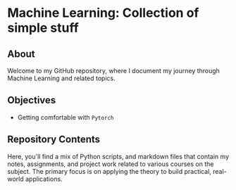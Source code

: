 # Machine Learning: Collection of simple stuff

## About
Welcome to my GitHub repository, where I document my journey through Machine Learning and related topics. 

## Objectives
- Getting comfortable with `Pytorch`


## Repository Contents

Here, you'll find a mix of Python scripts, and markdown files that contain my notes, assignments, and project work related to various courses on the subject. The primary focus is on applying the theory to build practical, real-world applications.
